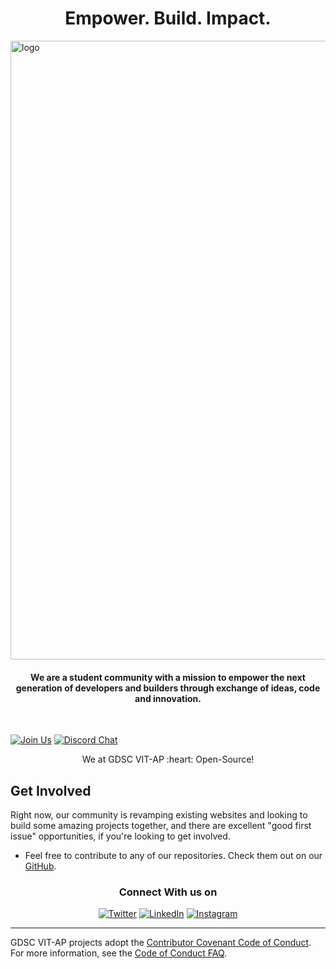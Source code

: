 <h1 align="center"> Empower. Build. Impact.</h1>


<img width="990" alt="logo" src="https://user-images.githubusercontent.com/65449934/213941088-09b53dc8-6907-4eac-88aa-0cc56e3c98ce.png">

<h4 align="center">We are a student community with a mission to empower the next generation of developers and builders through exchange of ideas, code and innovation.</h4>

<br />

[![Join Us](https://img.shields.io/badge/Join%20Us-Developer%20Student%20Clubs-red)](https://dsc.community.dev/vellore-institute-of-technology/)
[![Discord Chat](https://img.shields.io/discord/760928671698649098.svg)](https://discord.gg/kxb8tqvtSF)

<p align="center"> We at GDSC VIT-AP :heart: Open-Source!</p>

Get Involved
----
Right now, our community is revamping existing websites and looking to build some amazing projects together, and there are excellent "good first issue" opportunities, if you're looking to get involved.

- Feel free to contribute to any of our repositories. Check them out on our [GitHub](https://github.com/orgs/gdsc-vitap/repositories).

<div align="center">
<h3>Connect With us on</h3>
<a href="https://twitter.com/gdscvitap" target="_blank"><img alt="Twitter" src="https://img.shields.io/badge/twitter-%231DA1F2.svg?&style=for-the-badge&logo=twitter&logoColor=white" /></a> 
<a href="https://www.linkedin.com/company/gdscvitap" target="_blank"><img alt="LinkedIn" src="https://img.shields.io/badge/linkedin-%230077B5.svg?&style=for-the-badge&logo=linkedin&logoColor=white" /></a>
<a href="https://instagram.com/gdscvitap" target="_blank"><img alt="Instagram" src="https://img.shields.io/badge/instagram-%FF69B4.svg?&style=for-the-badge&logo=instagram&logoColor=white&color=cd486b" /></a>
</div>

----

GDSC VIT-AP projects adopt the [Contributor Covenant Code of Conduct](https://www.contributor-covenant.org/version/2/1/code_of_conduct.html). For more information, see the [Code of Conduct FAQ](https://www.contributor-covenant.org/faq).
